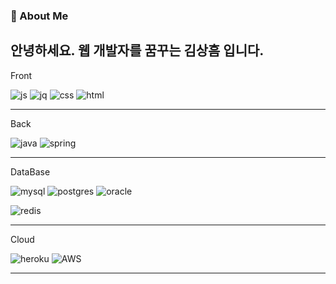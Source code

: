 ### 👋 About Me

<h2>안녕하세요. 웹 개발자를 꿈꾸는 김상흠 입니다.</h2>

<p>Front</p>

![js](https://img.shields.io/badge/JavaScript-F7DF1E?style=for-the-badge&logo=JavaScript&logoColor=white)
![jq](https://img.shields.io/badge/jQuery-0769AD?style=for-the-badge&logo=jquery&logoColor=white)
![css](https://img.shields.io/badge/CSS3-1572B6?style=for-the-badge&logo=css3&logoColor=white)
![html](https://img.shields.io/badge/HTML-239120?style=for-the-badge&logo=html5&logoColor=white)
<hr>
<p>Back</p>

![java](https://img.shields.io/badge/Java-ED8B00?style=for-the-badge&logo=openjdk&logoColor=white)
![spring](https://img.shields.io/badge/Spring-6DB33F?style=for-the-badge&logo=spring&logoColor=white)
<hr>
<p>DataBase</p>

![mysql](https://img.shields.io/badge/MySQL-00000F?style=for-the-badge&logo=mysql&logoColor=white)
![postgres](https://img.shields.io/badge/PostgreSQL-316192?style=for-the-badge&logo=postgresql&logoColor=white)
![oracle](https://img.shields.io/badge/Oracle-F80000?style=for-the-badge&logo=oracle&logoColor=black)

![redis](https://img.shields.io/badge/redis-%23DD0031.svg?&style=for-the-badge&logo=redis&logoColor=white)
<hr>
<p>Cloud</p>

![heroku](https://img.shields.io/badge/Heroku-430098?style=for-the-badge&logo=heroku&logoColor=white)
![AWS](https://img.shields.io/badge/Amazon_AWS-232F3E?style=for-the-badge&logo=amazon-aws&logoColor=white)
<hr>

